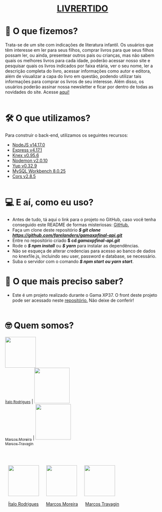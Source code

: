 **<h1 align="center"> <ins>[LIVRERTIDO](https://livrertido.herokuapp.com/)</ins> </h1>**



# :thinking: O que fizemos?
Trata-se de um site com indicações de literatura infantil. Os usuários que têm interesse em ler para seus filhos, comprar livros para que seus filhos possam ler, ou ainda, presentear outros pais ou crianças, mas não sabem quais os melhores livros para cada idade, poderão acessar nosso site e pesquisar quais os livros indicados por faixa etária, ver o seu nome, ler a descrição completa do livro, acessar informações como autor e editora, além de visualizar a capa do livro em questão, podendo utilizar tais informações para comprar os livros de seu interesse. Além disso, os usuários poderão assinar nossa newsletter e ficar por dentro de todas as novidades do site. Acesse [aqui!](https://livrertido.herokuapp.com/)
<br></br>



# :hammer_and_wrench: O que utilizamos?
Para construir o back-end, utilizamos os seguintes recursos:
* [NodeJS v14.17.0](https://nodejs.org/en/ "Dispenso apresentações.")
* [Express v4.17.1](https://expressjs.com/pt-br/ "Não liga pra ele, ele se acha demais!")
* [Knex v0.95.6](https://knexjs.org/ "Pra falar com o banco de dados você precisa de mim.")
* [Nodemon v2.0.10](https://nodemon.io/ "Relaxa, to de olho nas mudanças.")
* [Yup v0.32.9](https://github.com/jquense/yup "Nenhum erro passará despercebido.")
* [MySQL Workbench 8.0.25](https://www.mysql.com/products/workbench/ "Fica tranquilo, tá tudo guardadinho aqui.")
* [Cors v2.8.5](https://github.com/expressjs/cors#readme "Relaxa, eu falo com o front.")
<br></br>



# :computer: E aí, como eu uso?
* Antes de tudo, tá aqui o link para o projeto no GitHub, caso você tenha conseguido este README de formas misteriosas: [GitHub.](https://github.com/farelanders/gamaxpfinal-api.git "Você vai precisar me clonar, mas não sou a ovelha Dolly")
* Faça um clone deste repositório **_$ git clone https://github.com/farelanders/gamaxpfinal-api.git_**
* Entre no repositório criado **$ cd _gamaxpfinal-api.git_**
* Rode o  **_$ npm install_** ou **_$ yarn_** para instalar as dependências.
* Não se esqueça de alterar credencias para acesso ao banco de dados no knexfile.js, incluindo seu user, password e database, se necessário.
* Suba o servidor com o comando **_$ npm start_** **_ou yarn start_**.


# :bookmark_tabs: O que mais preciso saber?
* Este é um projeto realizado durante o Gama XP37. O front deste projeto pode ser acessado neste [repositório.](https://github.com/italo-rodrigues1/Gamaxp-Final-Front.git "Eu sou muito mais que uma carinha bonita.") Não deixe de conferir!
<br></br>



# :nerd_face: Quem somos?

 [<img src="https://github.com/italo-rodrigues1.png" width="100"><br><small>Ítalo Rodrigues</small>](https://github.com/italo-rodrigues1) | [<img src="https://github.com/marcoscurymoreira.png" width="115"><br><sub>Marcos Moreira</sub>](https://github.com/marcoscurymoreira) | [<img src="https://github.com/farelanders.png" width="115"><br><sub>Marcos Travagin</sub>](https://github.com/farelanders)


<br></br>
<div style="text-align:left">
<img src="https://github.com/italo-rodrigues1.png" width="100" height="100" style=" margin:0 10px "/>
<img src="https://github.com/marcoscurymoreira.png" width="100" height="100" style=" margin:0 10px "/> 
<img src="https://github.com/farelanders.png" width="100" height="100" style=" margin:0 10px "/>

<a href="https://github.com/italo-rodrigues1" target="_blank" style=" margin:0 10px ">Ítalo Rodrigues</a>
<a href="https://github.com/marcoscurymoreira" target="_blank" style=" margin:0 10px ">Marcos Moreira</a>
<a href="https://github.com/farelanders" target="_blank" style=" margin:0 10px ">Marcos Travagin</a>
</div>


